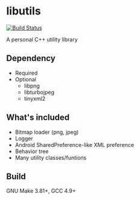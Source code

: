 libutils
========

[![Build Status](https://travis-ci.org/nkming2/libutils.svg?branch=master)](https://travis-ci.org/nkming2/libutils)

A personal C++ utility library

## Dependency

- Required
- Optional
  - libpng
  - libturbojpeg
  - tinyxml2

## What's included

- Bitmap loader (png, jpeg)
- Logger
- Android SharedPreference-like XML preference
- Behavior tree
- Many utility classes/funtions

## Build

GNU Make 3.81+, GCC 4.9+
